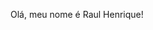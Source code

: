 Olá, meu nome é Raul Henrique!

<!--
**raulhenrique-x3/raulhenrique-x3** is a ✨ _special_ ✨ repository because its `README.md` (this file) appears on your GitHub profile.

Here are some ideas to get you started:

- 🔭 I’m currently working on desenvolvimento front-end
- 🌱 I’m currently learning CSS, HTML e JavaScript
- 📫 How to reach me: raulheri43@hotmail.com
- ⚡ Fun fact: Eu sei produzir música eletrônica
-->
